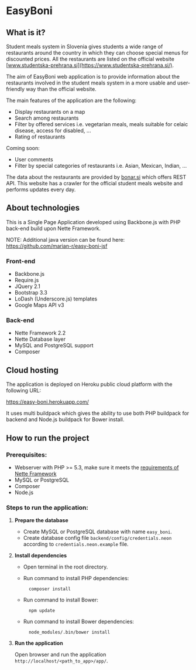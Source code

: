 EasyBoni
=========

What is it?
-----------

Student meals system in Slovenia gives students a wide range of restaurants around the country
in which they can choose special menus for discounted prices. All the restaurants are listed on
the official website [www.studentska-prehrana.si](https://www.studentska-prehrana.si/).

The aim of EasyBoni web application is to provide information about the restaurants
involved in the student meals system in a more usable and user-friendly way than the official website.

The main features of the application are the following:

- Display restaurants on a map
- Search among restaurants
- Filter by offered services i.e. vegetarian meals, meals suitable for celaic disease, access for disabled, ...
- Rating of restaurants

Coming soon:

- User comments
- Filter by special categories of restaurants i.e. Asian, Mexican, Indian, ...

The data about the restaurants are provided by [bonar.si](https://github.com/mrfoto/bonar) which offers REST API.
This website has a crawler for the official student meals website and performs updates every day.

About technologies
------------------

This is a Single Page Application developed using Backbone.js with PHP back-end build upon Nette Framework.

NOTE: Additional java version can be found here: <https://github.com/marian-r/easy-boni-jsf>

### Front-end

- Backbone.js
- Require.js
- JQuery 2.1
- Bootstrap 3.3
- LoDash (Underscore.js) templates
- Google Maps API v3

### Back-end

- Nette Framework 2.2
- Nette Database layer
- MySQL and PostgreSQL support
- Composer

Cloud hosting
-------------

The application is deployed on Heroku public cloud platform with the following URL:

<https://easy-boni.herokuapp.com/>

It uses multi buildpack which gives the ability to use both PHP buildpack for backend and Node.js buildpack for Bower install.

How to run the project
----------------------

### Prerequisites:

- Webserver with PHP >= 5.3, make sure it meets the [requirements of Nette Framework](http://doc.nette.org/en/2.2/requirements)
- MySQL or PostgreSQL
- Composer
- Node.js

### Steps to run the application:

1. **Prepare the database**

    - Create MySQL or PostgreSQL database with name ```easy_boni```.
    - Create database config file ```backend/config/credentials.neon``` according to ```credentials.neon.example``` file.

2. **Install dependencies**

    - Open terminal in the root directory.
    - Run command to install PHP dependencies:
        
            composer install
        
    - Run command to install Bower:
        
            npm update
        
    - Run command to install Bower dependencies: 
        
            node_modules/.bin/bower install
 
3. **Run the application** 
    
    Open browser and run the application ```http://localhost/<path_to_app>/app/```.
